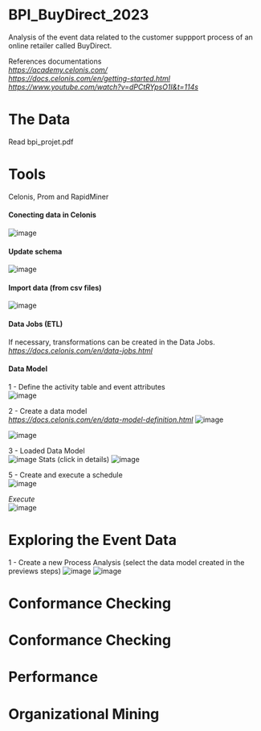 # BPI_BuyDirect_2023  
Analysis of the event data related to the customer suppport process of an online retailer called BuyDirect.  

References documentations  
*https://academy.celonis.com/*  
*https://docs.celonis.com/en/getting-started.html*  
*https://www.youtube.com/watch?v=dPCtRYpsO1I&t=114s*  


# The Data  
Read bpi_projet.pdf

# Tools  
Celonis, Prom and RapidMiner  
#### Conecting data in Celonis  
![image](https://github.com/Cristianfllc3/BPI_BuyDirect_2023/assets/72107370/2ddd0fb2-4caa-4fdb-9338-4c89bb445127)  

#### Update schema
![image](https://github.com/Cristianfllc3/BPI_BuyDirect_2023/assets/72107370/5021144d-e2c2-4b56-b899-b8659870a5e5)  

#### Import data (from csv files)
![image](https://github.com/Cristianfllc3/BPI_BuyDirect_2023/assets/72107370/d7c0b4f4-4380-4389-91e3-7908fc0b7d46)  

#### Data Jobs (ETL)  
If necessary, transformations can be created in the Data Jobs.  
*https://docs.celonis.com/en/data-jobs.html*

#### Data Model  
1 - Define the activity table and event attributes  
![image](https://github.com/Cristianfllc3/BPI_BuyDirect_2023/assets/72107370/00fe031b-6649-427a-b000-9f1d44eaaa19)

2 - Create a data model  
*https://docs.celonis.com/en/data-model-definition.html*
![image](https://github.com/Cristianfllc3/BPI_BuyDirect_2023/assets/72107370/1714c7ee-1049-4b61-b638-282a7e19ea61)

![image](https://github.com/Cristianfllc3/BPI_BuyDirect_2023/assets/72107370/5edfae02-745d-43d5-ba72-e29a3d434157)

3 - Loaded Data Model  
![image](https://github.com/Cristianfllc3/BPI_BuyDirect_2023/assets/72107370/ca4f5f3a-a378-4897-b8b0-bf5192ce0889)
Stats (click in details)
![image](https://github.com/Cristianfllc3/BPI_BuyDirect_2023/assets/72107370/0ebfa4b6-6892-4b15-bd8b-a68aa0f872b0)

5 - Create and execute a schedule  
![image](https://github.com/Cristianfllc3/BPI_BuyDirect_2023/assets/72107370/1f3e5525-ae58-4ed9-be3d-99bac0a24db2)
   
 *Execute*  
![image](https://github.com/Cristianfllc3/BPI_BuyDirect_2023/assets/72107370/fd618328-7ce6-48b7-a59e-cd3cedcea83e)

# Exploring the Event Data  
1 - Create a new Process Analysis (select the data model created in the previews steps)
![image](https://github.com/Cristianfllc3/BPI_BuyDirect_2023/assets/72107370/ffb59745-7ace-4dde-b007-46c0ab35cdfd)
![image](https://github.com/Cristianfllc3/BPI_BuyDirect_2023/assets/72107370/4ac8b92a-02b6-4f09-bc7d-b9a939eae976)



# Conformance Checking  

# Conformance Checking  

# Performance  

# Organizational Mining  
